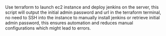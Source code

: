 Use terraform to launch ec2 instance and deploy jenkins on the server, this script will output the initial admin password and url in the terraform terminal, no need to SSH into the instance to manually install jenkins or retrieve initial admin password, this ensures automation and reduces manual configurations which might lead to errors.
